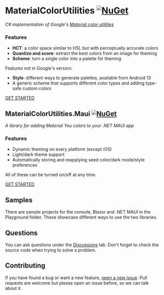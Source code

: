 ﻿# MaterialColorUtilities [![NuGet](https://img.shields.io/nuget/v/MaterialColorUtilities.svg)](https://www.nuget.org/packages/MaterialColorUtilities)

*C# implementation of Google's [Material color utilities](https://github.com/material-foundation/material-color-utilities)*

### Features
- **HCT**: a color space similar to HSL but with perceptually accurate colors
- **Quantize and score**: extract the best colors from an image for theming
- **Scheme**: turn a single color into a palette for theming

Features not in Google's version:
- **Style**: different ways to generate palettes, available from Android 13
- A generic scheme that supports different color types and adding type-safe custom colors

[GET STARTED](MaterialColorUtilities/README.md#walkthrough)


## MaterialColorUtilities.Maui [![NuGet](https://img.shields.io/nuget/v/MaterialColorUtilities.Maui.svg)](https://www.nuget.org/packages/MaterialColorUtilities.Maui)

*A library for adding Material You colors to your .NET MAUI app*

### Features
- Dynamic theming on every platform (except iOS)
- Light/dark theme support
- Automatically storing and reapplying seed color/dark mode/style preferences

All of these can be turned on/off at any time.

[GET STARTED](MaterialColorUtilities.Maui/README.md#getting-started)


## Samples
There are sample projects for the console, Blazor and .NET MAUI in the Playground folder. These showcase different ways to use the two libraries.

## Questions
You can ask questions under the [Discussions](https://github.com/albi005/MaterialColorUtilities/discussions) tab. Don't forget to check the source code when trying to solve a problem.

## Contributing
If you have found a bug or want a new feature, [open a new issue](https://github.com/albi005/MaterialColorUtilities/issues). Pull requests are welcome but please open an issue
before, so we can talk about it.
